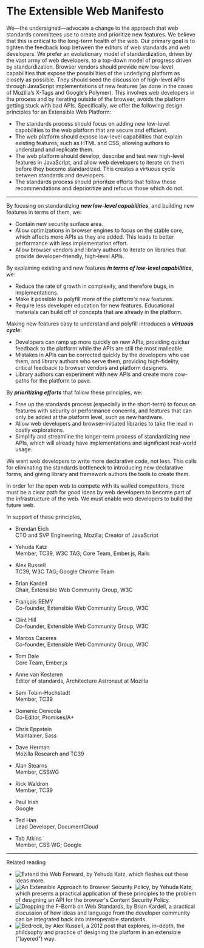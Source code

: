 The Extensible Web Manifesto
============================

We—the undersigned—advocate a change to the approach that web standards committees use to create and prioritize new features. We believe that this is critical to the long-term health of the web.
Our primary goal is to tighten the feedback loop between the editors of web standards and web developers. We prefer an evolutionary model of standardization, driven by the vast army of web developers, to a top-down model of progress driven by standardization.
Browser vendors should provide new low-level capabilities that expose the possibilities of the underlying platform as closely as possible. They should seed the discussion of high-level APIs through JavaScript implementations of new features (as done in the cases of Mozilla’s X-Tags and Google’s Polymer). This involves web developers in the process and by iterating outside of the browser, avoids the platform getting stuck with bad APIs.
Specifically, we offer the following design principles for an Extensible Web Platform:
* The standards process should focus on adding new low-level capabilities to the web platform that are secure and efficient.
* The web platform should expose low-level capabilities that explain existing features, such as HTML and CSS, allowing authors to understand and replicate them.
* The web platform should develop, describe and test new high-level features in JavaScript, and allow web developers to iterate on them before they become standardized. This creates a virtuous cycle between standards and developers.
* The standards process should prioritize efforts that follow these recommendations and deprioritize and refocus those which do not.

------

By focusing on standardizing ***_new low-level capabilities_***, and building new features in terms of them, we:
* Contain new security surface area.
* Allow optimizations in browser engines to focus on the stable core, which affects more APIs as they are added. This leads to better performance with less implementation effort.
* Allow browser vendors and library authors to iterate on libraries that provide developer-friendly, high-level APIs.

By explaining existing and new features ***_in terms of low-level capabilities_***, we:
* Reduce the rate of growth in complexity, and therefore bugs, in implementations.
* Make it possible to polyfill more of the platform's new features.
* Require less developer education for new features. Educational materials can build off of concepts that are already in the platform.

Making new features easy to understand and polyfill introduces a ***_virtuous cycle_***:
* Developers can ramp up more quickly on new APIs, providing quicker feedback to the platform while the APIs are still the most malleable.
* Mistakes in APIs can be corrected quickly by the developers who use them, and library authors who serve them, providing high-fidelity, critical feedback to browser vendors and platform designers.
* Library authors can experiment with new APIs and create more cow-paths for the platform to pave.

By ***_prioritizing efforts_*** that follow these principles, we:
* Free up the standards process (especially in the short-term) to focus on features with security or performance concerns, and features that can only be added at the platform level, such as new hardware.
* Allow web developers and browser-initiated libraries to take the lead in costly explorations.
* Simplify and streamline the longer-term process of standardizing new APIs, which will already have implementations and significant real-world usage.


We want web developers to write more declarative code, not less. This calls for eliminating the standards bottleneck to introducing new declarative forms, and giving library and framework authors the tools to create them.


In order for the open web to compete with its walled competitors, there must be a clear path for good ideas by web developers to become part of the infrastructure of the web. We must enable web developers to build the future web.


In support of these principles,

* Brendan Eich <br>
CTO and SVP Engineering, Mozilla; Creator of JavaScript

* Yehuda Katz <br>
Member, TC39, W3C TAG; Core Team, Ember.js, Rails

* Alex Russell <br>
TC39, W3C TAG; Google Chrome Team

* Brian Kardell <br>
Chair, Extensible Web Community Group, W3C

* François REMY <br>
Co-founder, Extensible Web Community Group, W3C

* Clint Hill <br>
Co-founder, Extensible Web Community Group, W3C

* Marcos Caceres <br> 
Co-founder, Extensible Web Community Group, W3C

* Tom Dale <br>
Core Team, Ember.js

* Anne van Kesteren <br>
Editor of standards, Architecture Astronaut at Mozilla

* Sam Tobin-Hochstadt <br>
Member, TC39

* Domenic Denicola <br>
Co-Editor, Promises/A+

* Chris Eppstein <br>
Maintainer, Sass

* Dave Herman <br>
Mozilla Research and TC39

* Alan Stearns <br>
Member, CSSWG

* Rick Waldron <br>
Member, TC39

* Paul Irish <br>
Google

* Ted Han <br>
Lead Developer, DocumentCloud

* Tab Atkins <br>
Member, CSS WG; Google

-----

Related reading
* ![Extend the Web Forward](http://yehudakatz.com/2013/05/21/extend-the-web-forward/), by Yehuda Katz, which fleshes out these ideas more.
* ![An Extensible Approach to Browser Security Policy](http://yehudakatz.com/2013/05/24/an-extensible-approach-to-browser-security-policy/), by Yehuda Katz, which presents a practical application of these principles to the problem of designing an API for the browser's Content Security Policy.
* ![Dropping the F-Bomb on Web Standards](https://briankardell.wordpress.com/2013/05/17/dropping-the-f-bomb/), by Brian Kardell, a practical discussion of how ideas and language from the developer community can be integrated back into interoperable standards.
* ![Bedrock](http://infrequently.org/2012/04/bedrock/), by Alex Russell, a 2012 post that explores, in-depth, the philosophy and practice of designing the platform in an extensible ("layered") way.
